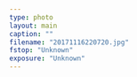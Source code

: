 ```yaml
---
type: photo
layout: main
caption: ""
filename: "20171116220720.jpg"
fstop: "Unknown"
exposure: "Unknown"
---
```

